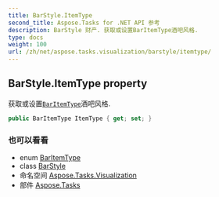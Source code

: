 ```yaml
---
title: BarStyle.ItemType
second_title: Aspose.Tasks for .NET API 参考
description: BarStyle 财产. 获取或设置BarItemType酒吧风格.
type: docs
weight: 100
url: /zh/net/aspose.tasks.visualization/barstyle/itemtype/
---
```

## BarStyle.ItemType property

获取或设置[`BarItemType`](../../baritemtype/)酒吧风格.

```csharp
public BarItemType ItemType { get; set; }
```

### 也可以看看

* enum [BarItemType](../../baritemtype/)
* class [BarStyle](../)
* 命名空间 [Aspose.Tasks.Visualization](../../barstyle/)
* 部件 [Aspose.Tasks](../../../)


